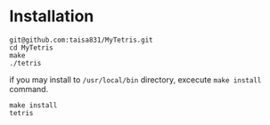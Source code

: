 # Installation

```
git@github.com:taisa831/MyTetris.git
cd MyTetris
make
./tetris
```

if you may install to `/usr/local/bin` directory, excecute `make install` command.

```
make install
tetris
```
